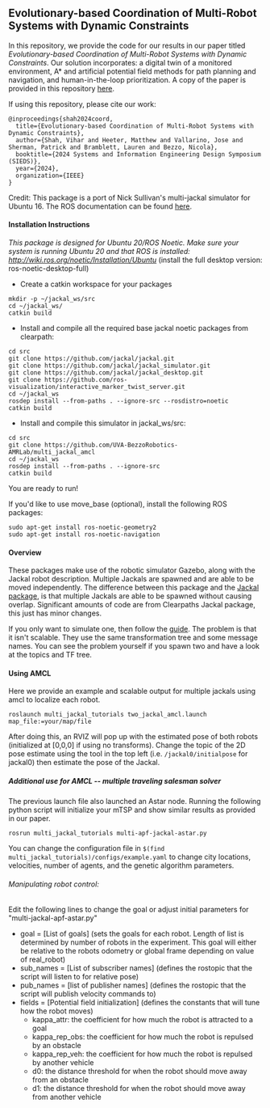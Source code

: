 ## Evolutionary-based Coordination of Multi-Robot Systems with Dynamic Constraints

In this repository, we provide the code for our results in our paper titled *Evolutionary-based Coordination of Multi-Robot Systems with Dynamic Constraints*.  Our solution incorporates: a digital twin of a monitored environment, A* and artificial potential field methods for path planning and navigation, and human-in-the-loop prioritization. A copy of the paper is provided in this repository [here](https://github.com/UVA-BezzoRobotics-AMRLab/multi_jackal_amcl/blob/main/Evolutionary-based_Coordination_of_Multi-Robot_Systems_with_Dynamic_Constraints.pdf).


If using this repository, please cite our work:
```
@inproceedings{shah2024coord,
  title={Evolutionary-based Coordination of Multi-Robot Systems with Dynamic Constraints},
  author={Shah, Vihar and Heeter, Matthew and Vallarino, Jose and Sherman, Patrick and Bramblett, Lauren and Bezzo, Nicola},
  booktitle={2024 Systems and Information Engineering Design Symposium (SIEDS)},
  year={2024},
  organization={IEEE}
}
```

Credit: This package is a port of Nick Sullivan's multi-jackal simulator for Ubuntu 16. The ROS documentation can be found [here](http://wiki.ros.org/multi_jackal_tutorials).

#### Installation Instructions

_This package is designed for Ubuntu 20/ROS Noetic. Make sure your system is running Ubuntu 20 and that ROS is installed: http://wiki.ros.org/noetic/Installation/Ubuntu_ (install the full desktop version: ros-noetic-desktop-full)

- Create a catkin workspace for your packages
```
mkdir -p ~/jackal_ws/src
cd ~/jackal_ws/
catkin build
```
- Install and compile all the required base jackal noetic packages from clearpath:
```
cd src
git clone https://github.com/jackal/jackal.git
git clone https://github.com/jackal/jackal_simulator.git
git clone https://github.com/jackal/jackal_desktop.git
git clone https://github.com/ros-visualization/interactive_marker_twist_server.git
cd ~/jackal_ws
rosdep install --from-paths . --ignore-src --rosdistro=noetic
catkin build
```
- Install and compile this simulator in jackal_ws/src:
```
cd src
git clone https://github.com/UVA-BezzoRobotics-AMRLab/multi_jackal_amcl
cd ~/jackal_ws
rosdep install --from-paths . --ignore-src
catkin build
```
You are ready to run!

If you'd like to use move_base (optional), install the following ROS packages:
```
sudo apt-get install ros-noetic-geometry2
sudo apt-get install ros-noetic-navigation
```

#### Overview
These packages make use of the robotic simulator Gazebo, along with the Jackal 
robot description. Multiple Jackals are spawned and are able to be moved 
independently. The difference between this package and the [Jackal package](https://github.com/jackal/jackal), 
is that multiple Jackals are able to be spawned without causing overlap. 
Significant amounts of code are from Clearpaths Jackal package, this just has 
minor changes.

If you only want to simulate one, then follow the 
[guide](https://www.clearpathrobotics.com/assets/guides/jackal/simulation.html). 
The problem is that it isn't scalable. They use the same transformation tree and 
some message names. You can see the problem yourself if you spawn two and have a 
look at the topics and TF tree.

#### Using AMCL
Here we provide an example and scalable output for multiple jackals using amcl to localize each robot. 
```
roslaunch multi_jackal_tutorials two_jackal_amcl.launch map_file:=your/map/file
```
After doing this, an RVIZ will pop up with the estimated pose of both robots (initialized at [0,0,0] if using no transforms). Change the topic of the 2D pose estimate using the tool in the top left (i.e. `/jackal0/initialpose` for jackal0) then estimate the pose of the Jackal. 

##### Additional use for AMCL -- multiple traveling salesman solver
The previous launch file also launched an Astar node. Running the following python script will initialize your mTSP and show similar results as provided in our paper. 
```
rosrun multi_jackal_tutorials multi-apf-jackal-astar.py
```
You can change the configuration file in `$(find multi_jackal_tutorials)/configs/example.yaml` to change city locations, velocities, number of agents, and the genetic algorithm parameters.

###### Manipulating robot control:
Edit the following lines to change the goal or adjust initial parameters for "multi-jackal-apf-astar.py"
- goal = [List of goals] (sets the goals for each robot. Length of list is determined by number of robots in the experiment. This goal will either be relative to the robots odometry or global frame depending on value of real_robot)
- sub_names = [List of subscriber names] (defines the rostopic that the script will listen to for relative pose)
- pub_names = [list of publisher names] (defines the rostopic that the script will publish velocity commands to)
- fields = [Potential field initialization] (defines the constants that will tune how the robot moves)
  - kappa_attr: the coefficient for how much the robot is attracted to a goal
  - kappa_rep_obs: the coefficient for how much the robot is repulsed by an obstacle
  - kappa_rep_veh: the coefficient for how much the robot is repulsed by another vehicle
  - d0: the distance threshold for when the robot should move away from an obstacle
  - d1: the distance threshold for when the robot should move away from another vehicle 

